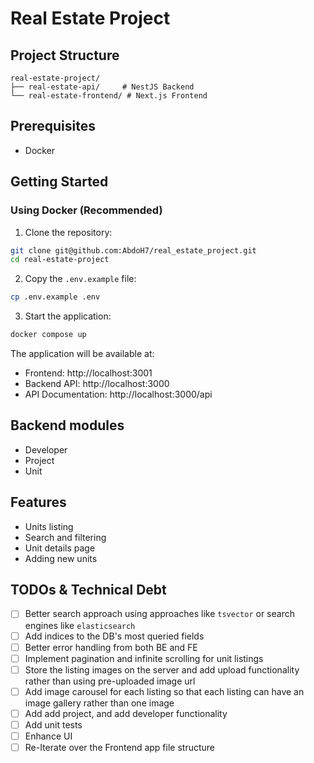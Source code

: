 # Real Estate Project

## Project Structure

```
real-estate-project/
├── real-estate-api/     # NestJS Backend
└── real-estate-frontend/ # Next.js Frontend
```

## Prerequisites

- Docker

## Getting Started

### Using Docker (Recommended)

1. Clone the repository:
```bash
git clone git@github.com:AbdoH7/real_estate_project.git
cd real-estate-project
```

2. Copy the `.env.example` file:
```bash
cp .env.example .env
```

3. Start the application:
```bash
docker compose up
```

The application will be available at:
- Frontend: http://localhost:3001
- Backend API: http://localhost:3000
- API Documentation: http://localhost:3000/api

## Backend modules
- Developer
- Project
- Unit

## Features

- Units listing
- Search and filtering
- Unit details page
- Adding new units

## TODOs & Technical Debt

- [ ] Better search approach using approaches like `tsvector` or search engines like `elasticsearch`
- [ ] Add indices to the DB's most queried fields
- [ ] Better error handling from both BE and FE
- [ ] Implement pagination and infinite scrolling for unit listings
- [ ] Store the listing images on the server and add upload functionality rather than using pre-uploaded image url
- [ ] Add image carousel for each listing so that each listing can have an image gallery rather than one image
- [ ] Add add project, and add developer functionality
- [ ] Add unit tests
- [ ] Enhance UI
- [ ] Re-Iterate over the Frontend app file structure
